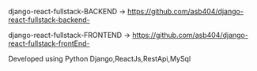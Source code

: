  django-react-fullstack-BACKEND -> https://github.com/asb404/django-react-fullstack-backend-
 
 django-react-fullstack-FRONTEND -> https://github.com/asb404/django-react-fullstack-frontEnd-
 
 Developed using Python Django,ReactJs,RestApi,MySql
 
 
 
 

       
